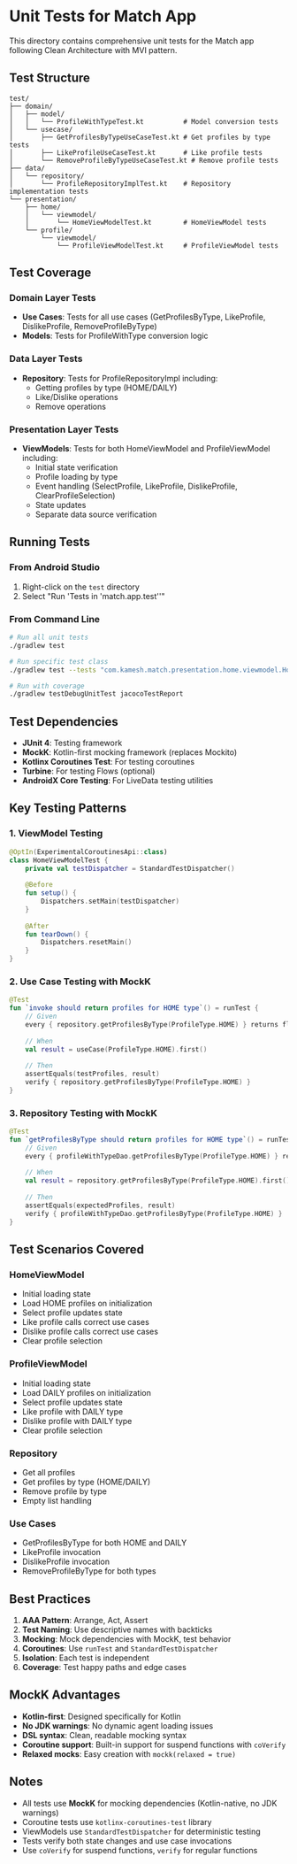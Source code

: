 # Unit Tests for Match App

This directory contains comprehensive unit tests for the Match app following Clean Architecture with MVI pattern.

## Test Structure

```
test/
├── domain/
│   ├── model/
│   │   └── ProfileWithTypeTest.kt          # Model conversion tests
│   └── usecase/
│       ├── GetProfilesByTypeUseCaseTest.kt # Get profiles by type tests
│       ├── LikeProfileUseCaseTest.kt       # Like profile tests
│       └── RemoveProfileByTypeUseCaseTest.kt # Remove profile tests
├── data/
│   └── repository/
│       └── ProfileRepositoryImplTest.kt    # Repository implementation tests
└── presentation/
    ├── home/
    │   └── viewmodel/
    │       └── HomeViewModelTest.kt        # HomeViewModel tests
    └── profile/
        └── viewmodel/
            └── ProfileViewModelTest.kt     # ProfileViewModel tests
```

## Test Coverage

### Domain Layer Tests
- **Use Cases**: Tests for all use cases (GetProfilesByType, LikeProfile, DislikeProfile, RemoveProfileByType)
- **Models**: Tests for ProfileWithType conversion logic

### Data Layer Tests
- **Repository**: Tests for ProfileRepositoryImpl including:
  - Getting profiles by type (HOME/DAILY)
  - Like/Dislike operations
  - Remove operations

### Presentation Layer Tests
- **ViewModels**: Tests for both HomeViewModel and ProfileViewModel including:
  - Initial state verification
  - Profile loading by type
  - Event handling (SelectProfile, LikeProfile, DislikeProfile, ClearProfileSelection)
  - State updates
  - Separate data source verification

## Running Tests

### From Android Studio
1. Right-click on the `test` directory
2. Select "Run 'Tests in 'match.app.test''"

### From Command Line
```bash
# Run all unit tests
./gradlew test

# Run specific test class
./gradlew test --tests "com.kamesh.match.presentation.home.viewmodel.HomeViewModelTest"

# Run with coverage
./gradlew testDebugUnitTest jacocoTestReport
```

## Test Dependencies

- **JUnit 4**: Testing framework
- **MockK**: Kotlin-first mocking framework (replaces Mockito)
- **Kotlinx Coroutines Test**: For testing coroutines
- **Turbine**: For testing Flows (optional)
- **AndroidX Core Testing**: For LiveData testing utilities

## Key Testing Patterns

### 1. ViewModel Testing
```kotlin
@OptIn(ExperimentalCoroutinesApi::class)
class HomeViewModelTest {
    private val testDispatcher = StandardTestDispatcher()
    
    @Before
    fun setup() {
        Dispatchers.setMain(testDispatcher)
    }
    
    @After
    fun tearDown() {
        Dispatchers.resetMain()
    }
}
```

### 2. Use Case Testing with MockK
```kotlin
@Test
fun `invoke should return profiles for HOME type`() = runTest {
    // Given
    every { repository.getProfilesByType(ProfileType.HOME) } returns flowOf(testProfiles)
    
    // When
    val result = useCase(ProfileType.HOME).first()
    
    // Then
    assertEquals(testProfiles, result)
    verify { repository.getProfilesByType(ProfileType.HOME) }
}
```

### 3. Repository Testing with MockK
```kotlin
@Test
fun `getProfilesByType should return profiles for HOME type`() = runTest {
    // Given
    every { profileWithTypeDao.getProfilesByType(ProfileType.HOME) } returns flowOf(profilesWithType)
    
    // When
    val result = repository.getProfilesByType(ProfileType.HOME).first()
    
    // Then
    assertEquals(expectedProfiles, result)
    verify { profileWithTypeDao.getProfilesByType(ProfileType.HOME) }
}
```

## Test Scenarios Covered

### HomeViewModel
- Initial loading state
- Load HOME profiles on initialization
- Select profile updates state
- Like profile calls correct use cases
- Dislike profile calls correct use cases
- Clear profile selection

### ProfileViewModel
- Initial loading state
- Load DAILY profiles on initialization
- Select profile updates state
- Like profile with DAILY type
- Dislike profile with DAILY type
- Clear profile selection

### Repository
- Get all profiles
- Get profiles by type (HOME/DAILY)
- Remove profile by type
- Empty list handling

### Use Cases
- GetProfilesByType for both HOME and DAILY
- LikeProfile invocation
- DislikeProfile invocation
- RemoveProfileByType for both types

## Best Practices

1. **AAA Pattern**: Arrange, Act, Assert
2. **Test Naming**: Use descriptive names with backticks
3. **Mocking**: Mock dependencies with MockK, test behavior
4. **Coroutines**: Use `runTest` and `StandardTestDispatcher`
5. **Isolation**: Each test is independent
6. **Coverage**: Test happy paths and edge cases

## MockK Advantages

- **Kotlin-first**: Designed specifically for Kotlin
- **No JDK warnings**: No dynamic agent loading issues
- **DSL syntax**: Clean, readable mocking syntax
- **Coroutine support**: Built-in support for suspend functions with `coVerify`
- **Relaxed mocks**: Easy creation with `mockk(relaxed = true)`

## Notes

- All tests use **MockK** for mocking dependencies (Kotlin-native, no JDK warnings)
- Coroutine tests use `kotlinx-coroutines-test` library
- ViewModels use `StandardTestDispatcher` for deterministic testing
- Tests verify both state changes and use case invocations
- Use `coVerify` for suspend functions, `verify` for regular functions
